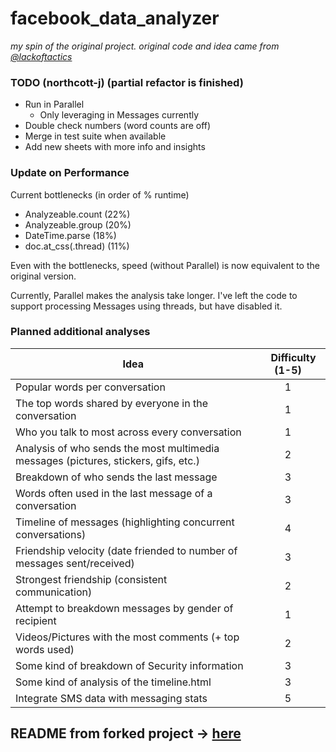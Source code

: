 # facebook_data_analyzer
_my spin of the original project. original code and idea came from [@lackoftactics](https://github.com/Lackoftactics)_

### TODO (northcott-j) (partial refactor is finished)
- Run in Parallel
    - Only leveraging in Messages currently
- Double check numbers (word counts are off)
- Merge in test suite when available
- Add new sheets with more info and insights

### Update on Performance
Current bottlenecks (in order of % runtime)
- Analyzeable.count   (22%)
- Analyzeable.group   (20%)
- DateTime.parse      (18%)
- doc.at_css(.thread) (11%)

Even with the bottlenecks, speed (without Parallel) is now equivalent to the original version.

Currently, Parallel makes the analysis take longer. I've left the code to support processing Messages using threads, but have disabled it.

### Planned additional analyses 
|                                       Idea                                          |     Difficulty (1-5)
|                                    -----------                                      |          :----:
| Popular words per conversation                                                      | 1
| The top words shared by everyone in the conversation                                | 1
| Who you talk to most across every conversation                                      | 1 
| Analysis of who sends the most multimedia messages (pictures, stickers, gifs, etc.) | 2
| Breakdown of who sends the last message                                             | 3
| Words often used in the last message of a conversation                              | 3
| Timeline of messages (highlighting concurrent conversations)                        | 4
| Friendship velocity (date friended to number of messages sent/received)             | 3
| Strongest friendship (consistent communication)                                     | 2
| Attempt to breakdown messages by gender of recipient                                | 1
| Videos/Pictures with the most comments (+ top words used)                           | 2
| Some kind of breakdown of Security information                                      | 3
| Some kind of analysis of the timeline.html                                          | 3
| Integrate SMS data with messaging stats                                             | 5

## README from forked project -> [here](https://github.com/Lackoftactics/facebook_data_analyzer)
